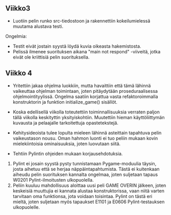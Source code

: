 ## Viikko3

- Luotiin pelin runko src-tiedostoon ja rakennettiin kokeilumielessä muutama alustava testi.

Ongelmia:
- Testit eivät jostain syystä löydä kuvia oikeasta hakemistosta.
- Pelissä ilmenee suorituksen aikana "main not respond" -viiveitä, jotka eivät ole kriittisiä pelin suorituksella.

## Viikko 4

- Yritettiin jakaa ohjelma luokkiin, mutta havaittiin että tämä lähinnä vaikeuttaa ohjelman toimintaan, joten pitäydytään proseduraalisessa ohjelmointityylissä.
Ongelma saatiin korjattua vasta refaktoroimmalla konstruktorin ja funktion initialize_game() sisällöt.
- Koska edellisellä viikolla toteutettiin toiminnallisuuksia verraten paljon tällä viikolla keskityttin yksityiskohtiin. Muutettiin hieman käyttöliittymän
kuvausta ja pelaajalle tarkoitettuja opastetekstejä.
- Kehitysideoista tulee lopulta mieleen lähinnä asteittain tapahtuva pelin vaikeustason nousu. Oman hahmon luonti ei tuo peliin mukaan kovin mielekiintoisia
ominaisuuksia, joten luovutaan siitä.

- Tehtiin Pylintin ohjeiden mukaan korjausehdotuksia.
 1. Pylint ei josain syystä pysty tunnistamaan Pygame-moduulia täysin, josta aihetuu että se herjaa näppäintapahtumista.
Tästä ei kuitenkaan aiheudu pelin suorituksen kannalta ongelmaa, joten suljetaan tapaus W0201 Pylint-ilmoitusten ulkopuolella.
2. Peliin kuuluu mahdollisuus aloittaa uusi peli GAME OVERIN jälkeen, joten keskeisiä muuttujia ei kannata alustaa konstruktorissa, vaan
niitä varten tarvitaan oma funktionsa, jota voidaan toisintaa. Pylint on tästä eri mieltä, joten suljetaan myös tapaukset E1101 ja E0606
Pylint-testauksen ulkopuolelle. 
